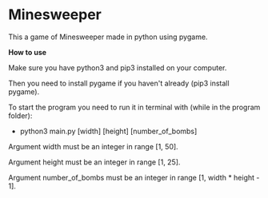 # Minesweeper
This a game of Minesweeper made in python using pygame.

**How to use**

Make sure you have python3 and pip3 installed on your computer.

Then you need to install pygame if you haven't already (pip3 install pygame).

To start the program you need to run it in terminal with (while in the program folder):
- python3 main.py [width] [height] [number_of_bombs]

Argument width must be an integer in range [1, 50].

Argument height must be an integer in range [1, 25].

Argument number_of_bombs must be an integer in range [1, width * height - 1].



